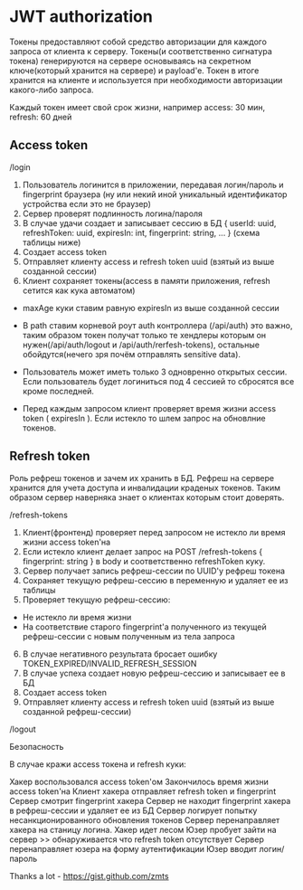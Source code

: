 # JWT authorization

Токены предоставляют собой средство авторизации для каждого запроса от клиента к серверу. Токены(и соответственно сигнатура токена) генерируются на сервере основываясь на секретном ключе(который хранится на сервере) и payload'e. Токен в итоге хранится на клиенте и используется при необходимости авторизации какого-либо запроса.

Каждый токен имеет свой срок жизни, например access: 30 мин, refresh: 60 дней

## Access token

/login

1. Пользователь логинится в приложении, передавая логин/пароль и fingerprint браузера (ну или некий иной уникальный идентификатор устройства если это не браузер)
2. Сервер проверят подлинность логина/пароля
3. В случае удачи создает и записывает сессию в БД { userId: uuid, refreshToken: uuid, expiresIn: int, fingerprint: string, ... } (схема таблицы ниже)
4. Создает access token
5. Отправляет клиенту access и refresh token uuid (взятый из выше созданной сессии)
6. Клиент сохраняет токены(access в памяти приложения, refresh сетится как кука автоматом)

-   maxAge куки ставим равную expiresIn из выше созданной сессии
-   В path ставим корневой роут auth контроллера (/api/auth) это важно, таким образом токен получат только те хендлеры которым он нужен(/api/auth/logout и /api/auth/rerfesh-tokens), остальные обойдутся(нечего зря почём отправлять sensitive data).

-   Пользователь может иметь только 3 одновренно открытых сессии. Если пользователь будет логиниться под 4 сессией то сбросятся все кроме последней.

-   Перед каждым запросом клиент проверяет время жизни access token ( expiresIn ). Если истекло то шлем запрос на обновлние токенов.

## Refresh token

Роль рефреш токенов и зачем их хранить в БД. Рефреш на сервере хранится для учета доступа и инвалидации краденых токенов. Таким образом сервер наверняка знает о клиентах которым стоит доверять.

/refresh-tokens

1. Клиент(фронтенд) проверяет перед запросом не истекло ли время жизни access token'на
2. Если истекло клиент делает запрос на POST /refresh-tokens { fingerprint: string } в body и соответственно refreshToken куку.
3. Сервер получает запись рефреш-сессии по UUID'у рефреш токена
4. Сохраняет текущую рефреш-сессию в переменную и удаляет ее из таблицы
5. Проверяет текущую рефреш-сессию:

-   Не истекло ли время жизни
-   На соответствие старого fingerprint'a полученного из текущей рефреш-сессии с новым полученным из тела запроса

6. В случае негативного результата бросает ошибку TOKEN_EXPIRED/INVALID_REFRESH_SESSION
7. В случае успеха создает новую рефреш-сессию и записывает ее в БД
8. Создает access token
9. Отправляет клиенту access и refresh token uuid (взятый из выше созданной рефреш-сессии)

/logout

Безопасность

В случае кражи access токена и refresh куки:

Хакер воспользовался access token'ом
Закончилось время жизни access token'на
Клиент хакера отправляет refresh token и fingerprint
Сервер смотрит fingerprint хакера
Сервер не находит fingerprint хакера в рефреш-сессии и удаляет ее из БД
Сервер логирует попытку несанкционированного обновления токенов
Сервер перенаправляет хакера на станицу логина. Хакер идет лесом
Юзер пробует зайти на сервер >> обнаруживается что refresh token отсутствует
Сервер перенаправляет юзера на форму аутентификации
Юзер вводит логин/пароль

Thanks a lot - https://gist.github.com/zmts
